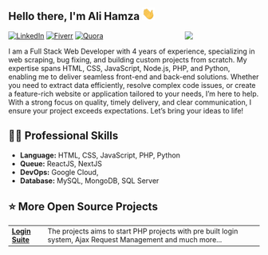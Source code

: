 <h2> Hello there, I'm Ali Hamza <img src="https://raw.githubusercontent.com/ABSphreak/ABSphreak/master/gifs/Hi.gif" height="25px"></h2>

<img align="right" src="https://media2.giphy.com/media/zhYSVCirREeIZtONCI/giphy.gif" width='150'/> 

<!-- [![Website](https://img.shields.io/badge/Website-CC5500?style=for-the-badge&logo=&logoColor=white)](WEBSITE_URL) -->
<!-- [![Twitter](https://img.shields.io/badge/Twitter-1E90FF?style=for-the-badge&logo=twitter&logoColor=white)](TWITTER_URL) -->
<!-- [![YouTube](https://img.shields.io/badge/YouTube-B22222?style=for-the-badge&logo=youtube&logoColor=white)](YOUTUBE_URL) -->
<!-- [![Medium](https://img.shields.io/badge/Medium-555555?style=for-the-badge&logo=medium&logoColor=white)](MEDIUM_URL) -->
[![LinkedIn](https://img.shields.io/badge/LinkedIn-4682B4?style=for-the-badge&logo=linkedin&logoColor=white)](https://www.linkedin.com/in/alihamza-developer/)
[![Fiverr](https://img.shields.io/badge/Fiverr-1dbf73?style=for-the-badge&logo=&logoColor=white)](https://www.fiverr.com/alihamza_dev123/)
[![Quora](https://img.shields.io/badge/Fiverr-1dbf73?style=for-the-badge&logo=&logoColor=#b2332b)](https://www.quora.com/profile/Ali-Hamza-5201)

I am a Full Stack Web Developer with 4 years of experience, specializing in web scraping, bug fixing, and building custom projects from scratch. My expertise spans HTML, CSS, JavaScript, Node.js, PHP, and Python, enabling me to deliver seamless front-end and back-end solutions. Whether you need to extract data efficiently, resolve complex code issues, or create a feature-rich website or application tailored to your needs, I’m here to help. With a strong focus on quality, timely delivery, and clear communication, I ensure your project exceeds expectations. Let’s bring your ideas to life!


## 👨‍💻 Professional Skills

-  **Language:**  HTML, CSS, JavaScript, PHP, Python
-  **Queue:**  ReactJS, NextJS
-  **DevOps:**  Google Cloud,
-  **Database:** MySQL, MongoDB, SQL Server


## ⭐️ More Open Source Projects

<table>
  <tbody>
	<tr>
      <td><a href="https://github.com/alihamza-developer/login-suite"><b>Login Suite</b></a></td>
      <td>The projects aims to start PHP projects with pre built login system, Ajax Request Management and much more...  </td>
    </tr>
  </tbody>
</table>
